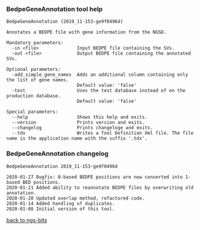 ### BedpeGeneAnnotation tool help
	BedpeGeneAnnotation (2019_11-153-ge9f0496d)
	
	Annotates a BEDPE file with gene information from the NGSD.
	
	Mandatory parameters:
	  -in <file>              Input BEDPE file containing the SVs.
	  -out <file>             Output BEDPE file containing the annotated SVs.
	
	Optional parameters:
	  -add_simple_gene_names  Adds an additional column containing only the list of gene names.
	                          Default value: 'false'
	  -test                   Uses the test database instead of on the production database.
	                          Default value: 'false'
	
	Special parameters:
	  --help                  Shows this help and exits.
	  --version               Prints version and exits.
	  --changelog             Prints changeloge and exits.
	  --tdx                   Writes a Tool Definition Xml file. The file name is the application name with the suffix '.tdx'.
	
### BedpeGeneAnnotation changelog
	BedpeGeneAnnotation 2019_11-153-ge9f0496d
	
	2020-01-27 Bugfix: 0-based BEDPE positions are now converted into 1-based BED positions.
	2020-01-21 Added ability to reannotate BEDPE files by overwriting old annotation.
	2020-01-20 Updated overlap method, refactored code.
	2020-01-14 Added handling of duplicates.
	2020-01-08 Initial version of this tool.
[back to ngs-bits](https://github.com/imgag/ngs-bits)